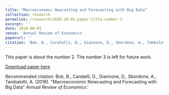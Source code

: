 ```yaml
---
title: "Macroeconomic Nowcasting and Forecasting with Big Data"
collection: research
permalink: /research/2010-10-01-paper-title-number-2
excerpt: ''
date: 2018-08-01
venue: 'Annual Review of Economics'
paperurl: ''
citation: 'Bok, B., Caratelli, D., Giannone, D., Sbordone, A., Tambalotti, A. (2018). "Macroeconomic Nowcasting and Forecasting with Big Data" <i>Annual Review of Economics</i>.'
---
```

This paper is about the number 2. The number 3 is left for future work.

[Download paper here](https://www.annualreviews.org/doi/10.1146/annurev-economics-080217-053214)

Recommended citation: Bok, B., Caratelli, D., Giannone, D., Sbordone, A., Tambalotti, A. (2018). "Macroeconomic Nowcasting and Forecasting with Big Data" <i>Annual Review of Economics</i>.'